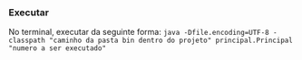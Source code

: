 ### Executar

No terminal, executar da seguinte forma:
`java -Dfile.encoding=UTF-8 -classpath "caminho da pasta bin dentro do projeto" principal.Principal "numero a ser executado"`
